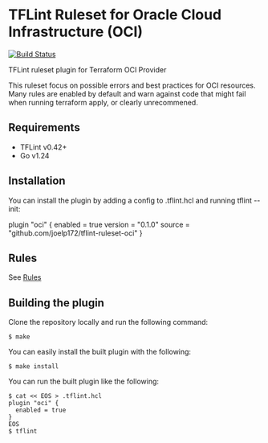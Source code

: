 # TFLint Ruleset for Oracle Cloud Infrastructure (OCI)
[![Build Status](https://github.com/joelp172/tflint-ruleset-oci/actions/workflows/build.yml/badge.svg?branch=main)](https://github.com/joelp172/tflint-ruleset-oci/actions)

TFLint ruleset plugin for Terraform OCI Provider

This ruleset focus on possible errors and best practices for OCI resources. Many rules are enabled by default and warn against code that might fail when running terraform apply, or clearly unrecommened.

## Requirements

- TFLint v0.42+
- Go v1.24

## Installation

You can install the plugin by adding a config to .tflint.hcl and running tflint --init:

plugin "oci" {
    enabled = true
    version = "0.1.0"
    source  = "github.com/joelp172/tflint-ruleset-oci"
}

## Rules

See [Rules](docs/rules/README.md)

## Building the plugin

Clone the repository locally and run the following command:

```
$ make
```

You can easily install the built plugin with the following:

```
$ make install
```

You can run the built plugin like the following:

```
$ cat << EOS > .tflint.hcl
plugin "oci" {
  enabled = true
}
EOS
$ tflint
```
